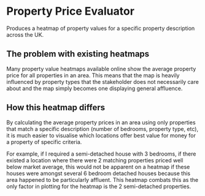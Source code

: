 # Property Price Evaluator

Produces a heatmap of property values for a specific property description across the UK.

## The problem with existing heatmaps

Many property value heatmaps available online show the average property price for all properties in an area. This means that the map is heavily influenced by property types that the stakeholder does not necessarily care about and the map simply becomes one displaying general affluence.

## How this heatmap differs

By calculating the average property prices in an area using only properties that match a specific description (number of bedrooms, property type, etc), it is much easier to visualise which locations offer best value for money for a property of specific criteria.

For example, if I required a semi-detached house with 3 bedrooms, if there existed a location where there were 2 matching properties priced well below market average, this would not be apparent on a heatmap if these houses were amongst several 6 bedroom detached houses because this area happened to be particularly affluent. This heatmap combats this as the only factor in plotting for the heatmap is the 2 semi-detached properties.